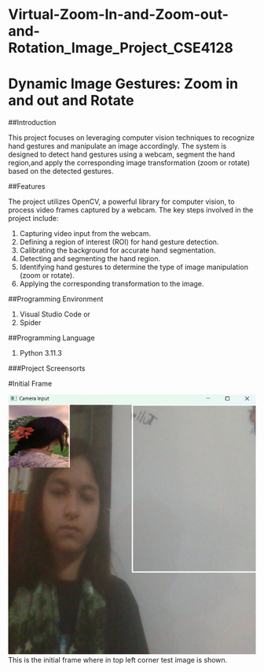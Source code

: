 # Virtual-Zoom-In-and-Zoom-out-and-Rotation_Image_Project_CSE4128
# Dynamic Image Gestures: Zoom in and out and Rotate

##Introduction

This project focuses on leveraging computer vision techniques to recognize hand gestures and manipulate an image accordingly. The system is designed to detect hand gestures using a webcam, segment the hand region,and apply the corresponding image transformation (zoom or rotate) based on the detected gestures.

##Features

The project utilizes OpenCV, a powerful library for computer vision, to process video frames 
captured by a webcam. The key steps involved in the project include:
1. Capturing video input from the webcam.
2. Defining a region of interest (ROI) for hand gesture detection.
3. Calibrating the background for accurate hand segmentation.
4. Detecting and segmenting the hand region.
5. Identifying hand gestures to determine the type of image manipulation (zoom or rotate).
6. Applying the corresponding transformation to the image.

##Programming Environment
1. Visual Studio Code or
2. Spider
   
##Programming Language
1. Python 3.11.3

###Project Screensorts

#Initial Frame


![Initial frame](initial_frame.png)
This is the initial frame where in top left corner test image is shown.



   

   
   


